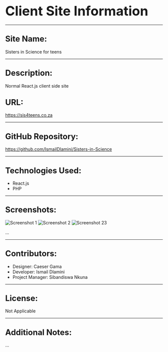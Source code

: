 # <span style="font-size: 1.5em;">Client Site Information</span>

---

## <span style="font-size: 1.2em;">Site Name:</span>
Sisters in Science for teens

---

## <span style="font-size: 1.2em;">Description:</span>
Normal React.js client side site

## <span style="font-size: 1.2em;">URL:</span>
https://sis4teens.co.za

---

## <span style="font-size: 1.2em;">GitHub Repository:</span>
https://github.com/IsmailDlamini/Sisters-in-Science

---

## <span style="font-size: 1.2em;">Technologies Used:</span>
- React.js
- PHP

---

## <span style="font-size: 1.2em;">Screenshots:</span>
![Screenshot 1](https://res.cloudinary.com/dbtpr07zv/image/upload/v1715330896/Sisters-in-science%20screen%20shots/Screenshot_2024-05-10_103008_dmuteq.png)
![Screenshot 2]((https://res.cloudinary.com/dbtpr07zv/image/upload/v1715330896/Sisters-in-science%20screen%20shots/Screenshot_2024-05-10_103053_ptas8d.png))
![Screenshot 23]((https://res.cloudinary.com/dbtpr07zv/image/upload/v1715330896/Sisters-in-science%20screen%20shots/Screenshot_2024-05-10_103053_ptas8d.png))

...

---

## <span style="font-size: 1.2em;">Contributors:</span>
- Designer: Caeser Gama
- Developer: Ismail Dlamini
- Project Manager: Sibandiswa Nkuna

---

## <span style="font-size: 1.2em;">License:</span>
Not Applicable

---

## <span style="font-size: 1.2em;">Additional Notes:</span>


...

